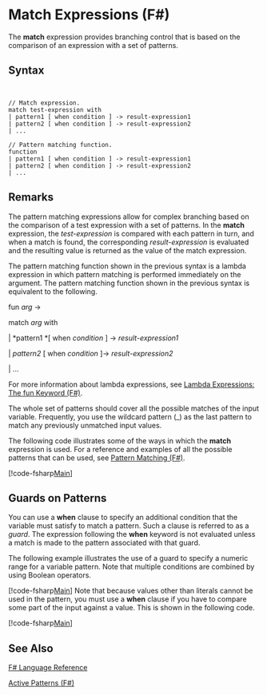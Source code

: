 # Match Expressions (F#)

The **match** expression provides branching control that is based on the comparison of an expression with a set of patterns.


## Syntax


```


// Match expression.
match test-expression with
| pattern1 [ when condition ] -> result-expression1
| pattern2 [ when condition ] -> result-expression2
| ...

// Pattern matching function.
function
| pattern1 [ when condition ] -> result-expression1
| pattern2 [ when condition ] -> result-expression2
| ...

```



## Remarks
The pattern matching expressions allow for complex branching based on the comparison of a test expression with a set of patterns. In the **match** expression, the *test-expression* is compared with each pattern in turn, and when a match is found, the corresponding *result-expression* is evaluated and the resulting value is returned as the value of the match expression.

The pattern matching function shown in the previous syntax is a lambda expression in which pattern matching is performed immediately on the argument. The pattern matching function shown in the previous syntax is equivalent to the following.

fun *arg* -&gt;

match *arg* with

| *pattern1 *[ when *condition* ] -&gt; *result-expression1*

| *pattern2* [ when *condition* ]-&gt; *result-expression2*

| ...

For more information about lambda expressions, see [Lambda Expressions: The fun Keyword &#40;F&#35;&#41;](Lambda-Expressions-The-fun-Keyword-%28FSharp%29.md).

The whole set of patterns should cover all the possible matches of the input variable. Frequently, you use the wildcard pattern (_) as the last pattern to match any previously unmatched input values.

The following code illustrates some of the ways in which the **match** expression is used. For a reference and examples of all the possible patterns that can be used, see [Pattern Matching &#40;F&#35;&#41;](Pattern-Matching-%28FSharp%29.md).

[!code-fsharp[Main](snippets/fslangref2/snippet4601.fs)]
    
## Guards on Patterns
You can use a **when** clause to specify an additional condition that the variable must satisfy to match a pattern. Such a clause is referred to as a *guard*. The expression following the **when** keyword is not evaluated unless a match is made to the pattern associated with that guard.

The following example illustrates the use of a guard to specify a numeric range for a variable pattern. Note that multiple conditions are combined by using Boolean operators.

[!code-fsharp[Main](snippets/fslangref2/snippet4602.fs)]
    Note that because values other than literals cannot be used in the pattern, you must use a **when** clause if you have to compare some part of the input against a value. This is shown in the following code.

[!code-fsharp[Main](snippets/fslangref2/snippet4603.fs)]
    
## See Also
[F&#35; Language Reference](FSharp-Language-Reference.md)

[Active Patterns &#40;F&#35;&#41;](Active-Patterns-%28FSharp%29.md)


